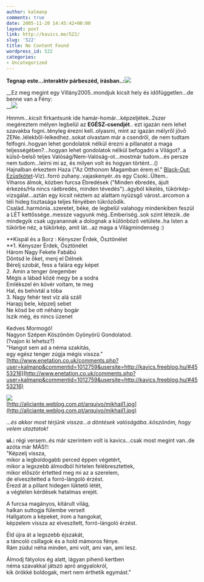 ```yaml
---
author: kalmanp
comments: true
date: 2005-11-20 14:45:42+00:00
layout: post
link: http://kavics.me/522/
slug: '522'
title: No Content Found
wordpress_id: 522
categories:
- Uncategorized
---
```


**Tegnap este...interaktív párbeszéd, írásban..:**![](http://kavics.freeblog.hu/Files/hello_k.jpg)




__Ez meg megint egy Villány2005..mondjuk kicsit hely és időfüggetlen...de benne van a Fény:  
__![](http://kavics.freeblog.hu/Files/gyertyaa_k.JPG)




Hmmm...kicsit firkantsunk ide hamár-homár...képzeljétek..2szer megéreztem mélyen legbelül az **EGÉSZ-csendjét**.. ezt igazán nem lehet szavakba fogni..tényleg érezni kell..olyasmi, mint az igazán mélyről jövő ZENe..lélekből-lelkedhez..sokat olvastam már a csendről, de nem tudtam felfogni..hogyan lehet gondolatok nélkül érezni a pillanatot a maga teljességében?...hogyan lehet gondolatok nélkül befogadni a Világot?..a külső-belső teljes Valóság/Nem-Valóság-ot...mostmár tudom...és persze nem tudom...leírni mi az, és milyen volt és hogyan történt...()  
Hajnalban érkeztem Haza ("Az Otthonom Magamban érem el." [Black-Out: Ezüstkötet](http://www.blackout.hu/albumok/ezustkotet)-Víz)..forró zuhany..vajaskenyér..és egy Csoki..Ültem..  
Viharos álmok, közben furcsa Ébredések ("Minden ébredés, ájult érkezés/Ha nincs ráébredés, minden tévedés")..ágyból kikelés, tükörkép-vizsgálat...aztán egy kicsit néztem az alattam nyüzsgő várost..arcomon a téli hideg tisztasága teljes fényében tükröződik.  
Család..harmónia..szeretet, béke, de legbelül valahogy mindenkiben feszül a LÉT kettőssége..messze vagyunk még..Emberiség..sok szint létezik..de mindegyik csak ugyanannak a dolognak a különböző vetülete..ha Isten a tükörbe néz, a tükörkép, amit lát...az maga a Világmindenség :)




**Kispál és a Borz : Kényszer Érdek, Ösztönélet  
**1. Kényszer Érdek, Ösztönélet  
Három Nagy Fekete Fabábú  
Döntsd le őket, menj el Délnek  
Bérelj szobát, fess a falára egy képet  
2. Amin a tenger öregember  
Mégis a lábad közé megy be a sodra  
Emlékszel én kövér voltam, te meg  
Hal, és behívtál a tóba  
3. Nagy fehér test víz alá száll  
Harapj bele, képzelj sebet  
Ne kösd be ott néhány bogár  
Iszik még, és nincs üzenet




Kedves Mormogó!  
Nagyon Szépen Köszönöm Gyönyörű Gondolatod.  
(?vajon ki lehetsz?)  
"Hangot sem ad a néma szakitás,   
egy egész tenger zúgja mégis vissza."  
[http://www.enetation.co.uk/comments.php?user=kalmanp&commentid=1012759&usersite=http://kavics.freeblog.hu/#4553216](http://www.enetation.co.uk/comments.php?user=kalmanp&commentid=1012759&usersite=http://kavics.freeblog.hu/#4553216)  
  
![](http://kavics.freeblog.hu/Files/mikhail1.jpg)  
[http://aliciante.weblog.com.pt/arquivo/mikhail1.jpg](http://aliciante.weblog.com.pt/arquivo/mikhail1.jpg)




_...és akkor most térjünk vissza...a döntések valóságába..köszönöm, hogy velem utaztatok!_




**ui.:** régi versem..és már szerintem volt is kavics...csak most megint van..de azóta már MÁS!!:  
"Képzelj vissza,  
mikor a legboldogabb perced éppen végetért,  
mikor a legszebb álmodból hirtelen felébresztettek,  
mikor először értetted meg mi az a szerelem,  
de elveszítetted a forró-lángoló érzést.  
Érezd át a pillant hidegen lüktető létét,   
a végtelen kérdések hatalmas erejét.




A furcsa magányos, kitárult világ,  
halkan suttogja fülembe verseit  
Hallgatom a képeket, írom a hangokat,  
képzelem vissza az elveszített, forró-lángoló érzést.




Éld újra át a legszebb éjszakát,  
a táncoló csillagok és a hold mámoros fénye.  
Rám zúdul néha minden, ami volt, ami van, ami lesz.




Álmodj fátyolos ég alatt, lágyan pihenő kertben  
néma szavakkal játszó apró angyalokról,   
kik örökké boldogak, mert nem érthetik egymást."  




